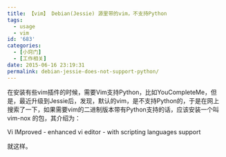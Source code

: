 ```yaml
---
title: 【vim】 Debian(Jessie) 源里带的vim，不支持Python
tags:
  - usage
  - vim
id: '683'
categories:
  - [小窍门]
  - [工作相关]
date: 2015-06-16 23:19:31
permalink: debian-jessie-does-not-support-python/
---
```


在安装有些vim插件的时候，需要Vim支持Python，比如YouCompleteMe，但是，最近升级到Jessie后，发现，默认的vim，是不支持Python的，于是在网上搜索了一下，如果需要vim的二进制版本带有Python支持的话，应该安装一个叫 vim-nox 的包，其介绍为：

 Vi IMproved - enhanced vi editor - with scripting languages support

就这样。